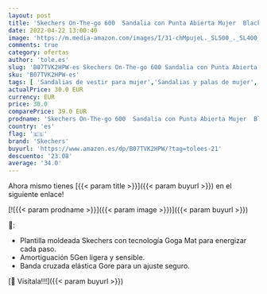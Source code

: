 ```yaml
---
layout: post
title: 'Skechers On-The-go 600  Sandalia con Punta Abierta Mujer  Black Black Textile BBK  36 EU'
date: 2022-04-22 13:00:40
image: 'https://m.media-amazon.com/images/I/31-chMpujeL._SL500_._SL400_.jpg'
comments: true
category: ofertas
author: 'tole.es'
slug: 'B07TVK2HPW-es Skechers On-The-go 600 Sandalia con Punta Abierta Mujer...'
sku: 'B07TVK2HPW-es'
tags: [ 'Sandalias de vestir para mujer','Sandalias y palas de mujer','Zapatos','Zapatos para mujer','Zapatos y complementos','sandalia','skechers','🇪🇸', ]
actualPrice: 30.0 EUR
currency: EUR
price: 30.0
comparePrice: 39.0 EUR
prodname: 'Skechers On-The-go 600  Sandalia con Punta Abierta Mujer  Black Black Textile BBK  36 EU'
country: 'es'
flag: '🇪🇸'
brand: 'Skechers'
buyurl: 'https://www.amazon.es/dp/B07TVK2HPW/?tag=tolees-21'
descuento: '23.08'
average: '34.0'
---
```


Ahora mismo tienes [{{< param title >}}]({{< param buyurl >}}) en el siguiente enlace!

[![{{< param prodname >}}]({{< param image >}})]({{< param buyurl >}})

🔎:

- Plantilla moldeada Skechers con tecnología Goga Mat para energizar cada paso.
- Amortiguación 5Gen ligera y sensible.
- Banda cruzada elástica Gore para un ajuste seguro.

[🛒 Visítala!!!]({{< param buyurl >}})
